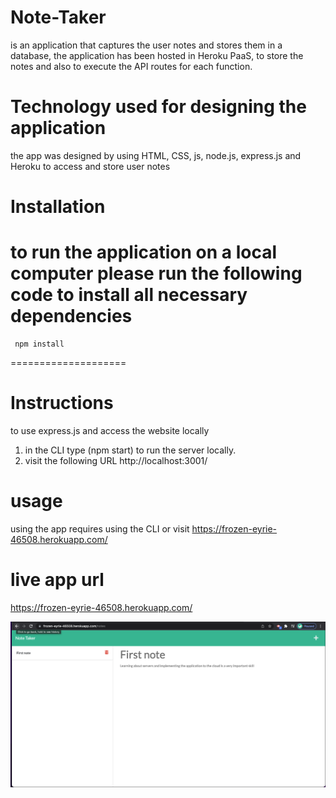 # Note-Taker
is an application that captures the user notes and stores them in a database, the application has been hosted in Heroku PaaS, to store the notes and also to execute the API routes for each function.

# Technology used for designing the application 
the app was designed by using HTML, CSS, js, node.js, express.js and Heroku to access and store user notes 

# Installation
 to run the application on a local computer please run the following code to install all necessary dependencies 
====================
     npm install
====================

# Instructions
 to use express.js and access the website locally
 1. in the CLI type (npm start) to run the server locally. 
 2. visit the following URL http://localhost:3001/

# usage
 using the app requires using the CLI or visit 
https://frozen-eyrie-46508.herokuapp.com/
# live app url 
https://frozen-eyrie-46508.herokuapp.com/

 
 ![](assets/Screen2.png)
